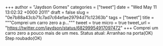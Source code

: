 
+++
author = "Jaydson Gomes"
categories = ["tweet"]
date = "Wed May 11 13:02:32 +0000 2011"
draft = false
slug = "0e7b88a43cb71c7ad7c64efae29794d71c12363b"
tags = ["tweet"]
title = """Comprei um carro zero a p..."""
tweet = true
micro = true
tweet_url = "https://twitter.com/jaydson/status/68299954917097472"
+++
Comprei um carro zero a pouco mais de um mes. Status atual: Arranhao na porta(OK)  Step roubado(OK)
